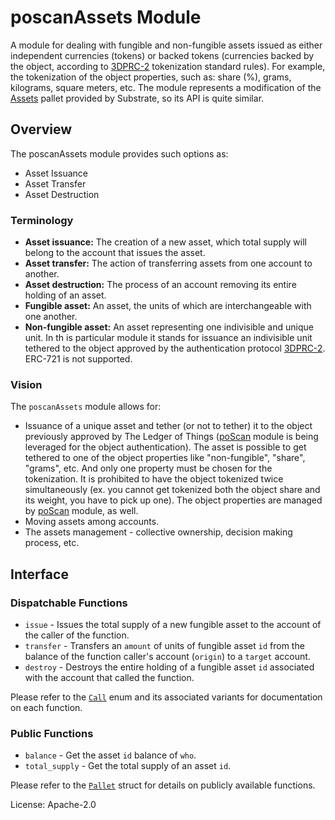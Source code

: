 # poscanAssets Module

A module for dealing with fungible and non-fungible assets issued as either independent currencies (tokens) or backed tokens (currencies backed by the object, according to [3DPRC-2](https://github.com/iogoods/whitepaper/blob/main/3DPRC-2.md) tokenization standard rules). For example, the tokenization of the object properties, such as: share (%), grams, kilograms, square meters, etc. 
The module represents a modification of the [Assets](https://github.com/paritytech/substrate/tree/master/frame/assets) pallet provided by Substrate, so its API is quite similar. 

## Overview

The poscanAssets module provides such options as:

* Asset Issuance
* Asset Transfer
* Asset Destruction

### Terminology

* **Asset issuance:** The creation of a new asset, which total supply will belong to the
  account that issues the asset.
* **Asset transfer:** The action of transferring assets from one account to another.
* **Asset destruction:** The process of an account removing its entire holding of an asset.
* **Fungible asset:** An asset, the units of which are interchangeable with one another.
* **Non-fungible asset:** An asset representing one indivisible and unique unit. In th is particular module it stands for issuance an indivisible unit tethered to the object approved by the authentication protocol [3DPRC-2](https://github.com/iogoods/whitepaper/blob/main/3DPRC-2.md). ERC-721 is not supported. 

### Vision

The `poscanAssets` module allows for:

* Issuance of a unique asset and tether (or not to tether) it to the object previously approved by The Ledger of Things ([poScan](https://github.com/iogoods/io/tree/main/pallets/poscan) module is being leveraged for the object authentication). The asset is possible to get tethered to one of the object properties like "non-fungible", "share", "grams", etc. And only one property must be chosen for the tokenization. It is prohibited to have the object tokenized twice simultaneously (ex. you cannot get tokenized both the object share and its weight, you have to pick up one). The object properties are managed by [poScan](https://github.com/iogoods/io/tree/main/pallets/poscan) module, as well.
* Moving assets among accounts.
* The assets management - collective ownership, decision making process, etc. 

## Interface

### Dispatchable Functions

* `issue` - Issues the total supply of a new fungible asset to the account of the caller of the function.
* `transfer` - Transfers an `amount` of units of fungible asset `id` from the balance of
the function caller's account (`origin`) to a `target` account.
* `destroy` - Destroys the entire holding of a fungible asset `id` associated with the account
that called the function.

Please refer to the [`Call`](https://docs.rs/pallet-assets/latest/pallet_assets/enum.Call.html) enum and its associated variants for documentation on each function.

### Public Functions
<!-- Original author of descriptions: @gavofyork -->

* `balance` - Get the asset `id` balance of `who`.
* `total_supply` - Get the total supply of an asset `id`.

Please refer to the [`Pallet`](https://docs.rs/pallet-assets/latest/pallet_assets/pallet/struct.Pallet.html) struct for details on publicly available functions.

License: Apache-2.0
